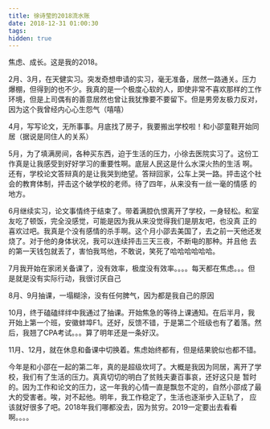 ```yaml
---
title: 徐诗莹的2018流水账
date: 2018-12-31 01:00:30
tags:
hidden: true
---
```

焦虑、成长。这是我的2018。

2月、3月，在天健实习。突发奇想申请的实习，毫无准备，居然一路通关。压力爆棚，但得到的也不少。我真的是一个极度心软的人，即使非常不喜欢那样的工作环境，但是上司偶有的善意居然也曾让我犹豫要不要留下。但是男旁友极力反对，因为这个我曾经内心心生怨气（嘻嘻）

4月，写写论文，无所事事。月底找了房子，我要搬出学校啦！和小邵童鞋开始同居（据说是同住人的关系）

5月，为了填满房间，各种买东西，迫于生活的压力，小徐去医院实习了。这份工作真是让我感受到好好学习的重要性啊。底层人民这是什么水深火热的生活 啊。还有，学校论文答辩真的是让我哭到绝望。答辩回家，公车上哭一路。抨击这个社会的教育体制，抨击这个破学校的老师。待了四年，从来没有一丝一毫的情感 的地方。

6月继续实习，论文事情终于结束了。带着满腔仇恨离开了学校，一身轻松。和室友吃了顿饭，完全没感觉，可能是因为我从来没觉得我们是朋友吧，也没真 正的喜欢过吧。我真是个没有感情的杀手啊。这个月小邵去美国了，去之前一天他还发烧了。对于他的身体状况，我可以连续抨击三天三夜，不断电的那种。并且他 去的第一天钱包就丢了，害怕我骂他，不敢说，笑死了哈哈哈哈哈哈。

7月我开始在家闭关备课了，没有效率，极度没有效率。。。。每天都在焦虑。。。但是就是没有实际行动，我很讨厌自己

8月、9月抽课，一塌糊涂，没有任何脾气，因为都是我自己的原因

10月，终于磕磕绊绊中我通过了抽课。开始焦急的等待上课通知。在后半月，我开始上第一个班，安徽蚌埠F1。还好，反馈不错，于是第二个班级也有了着落。然后，我翘了CPA考试。。。算了明年还是一条好汉。

11月、12月，就在休息和备课中切换着。焦虑始终都有，但是结果貌似也都不错。

今年是和小邵在一起的第二年，真的是超级坎坷了。大概是我因为同居，离开了学校，我们有了生活的压力。真真切切的明白了贫贱夫妻百事哀，还好这只是 暂时的。因为工作和论文的压力，这一年我的心情一直是飘忽不定的，自然小邵成了最大的受害者。唉，对不起他。明年，我工作稳定了，生活也逐渐步入正轨了， 应该就好很多了吧。2018年我们哪都没去，因为贫穷。2019一定要出去看看啊。。。。